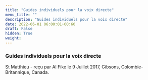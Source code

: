 ```yaml
---
title: "Guides individuels pour la voix directe"
menu_title: ""
description: "Guides individuels pour la voix directe"
date: 2022-06-01 06:00:01+00:60
draft: False
hidden: True
weight:
---
```

### Guides individuels pour la voix directe

St Matthieu - reçu par Al Fike le 9 Juillet 2017, Gibsons, Colombie-Britannique, Canada.



